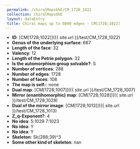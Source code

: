 ```yaml
--- 
 permalink: /chiralMaps6kE/CM_1728_1022 
 collection: chiralMaps6kE
 layout: dataEntry
 title: Chiral maps up to 6000 edges - CM[1728;1022]
---
```


- **ID**: [CM[1728;1022]]({{ site.url }}/test/CM_1728_1022)
- **Genus of the underlying surface**: 667
- **Length of the face**: 32
- **Valency**: 12
- **Length of the Petrie polygon**: 32
- **Is the automorphism group solvable?**: S
- **Number of vertices**: 288
- **Number of edges**: 1728
- **Number of faces**: 108
- **The map is self-**: none
- **Dual map**: [CM[1728;1007]]({{ site.url }}/test/CM_1728_1007)
- **Mirror (enantihomorphic) map**: [CM[1728;1028]]({{ site.url }}/test/CM_1728_1028)
- **Dual of the mirror image**: [CM[1728;1013]]({{ site.url }}/test/CM_1728_1013)
- **Z_q-Exponent?**: 4
- **No idea**:  5:1029 7:1023
- **No idea**: Y
- **No idea**: Y
- **Skeleton**: Sk(288;39)^3
- **Some other kind of skeleton**: nan
